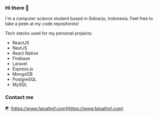### Hi there 👋

I'm a computer science student based in Sidoarjo, Indonesia. Feel free to take a peek at my code repositories!

Tech stacks used for my personal projects:
- ReactJS
- NextJS
- React Native
- Firebase
- Laravel
- Express.js
- MongoDB
- PostgreSQL
- MySQL

### Contact me  
🌏 [https://www.faisalhnf.com](https://www.faisalhnf.com)

<!--START_SECTION:waka-->
<!--END_SECTION:waka-->
